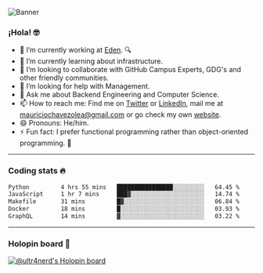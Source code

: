 ![Banner](banner.gif)
### ¡Hola! 🤓

- 🔭 I’m currently working at [Eden](https://edenmed.com/). 🔍
- 🌱 I’m currently learning about infrastructure.
- 👯 I’m looking to collaborate with GitHub Campus Experts, GDG's and other friendly communities.
- 🤔 I’m looking for help with Management.
- 💬 Ask me about Backend Engineering and Computer Science.
- 📫 How to reach me: Find me on [Twitter](https://twitter.com/ultr4nerd) or [LinkedIn](https://www.linkedin.com/in/ultr4nerd), mail me at [mauriciochavezolea@gmail.com](mailto:mauriciochavezolea@gmail.com) or go check my own [website](https://mauriciochavez.dev).
- 😄 Pronouns: He/him. 
- ⚡ Fun fact: I prefer functional programming rather than object-oriented programming. 🤭
---

### Coding stats 🔥

<!--START_SECTION:waka-->

```txt
Python         4 hrs 55 mins   ████████████████░░░░░░░░░   64.45 %
JavaScript     1 hr 7 mins     ███▓░░░░░░░░░░░░░░░░░░░░░   14.74 %
Makefile       31 mins         █▓░░░░░░░░░░░░░░░░░░░░░░░   06.84 %
Docker         18 mins         █░░░░░░░░░░░░░░░░░░░░░░░░   03.93 %
GraphQL        14 mins         ▓░░░░░░░░░░░░░░░░░░░░░░░░   03.22 %
```

<!--END_SECTION:waka-->

---

### Holopin board 🦖

[![@ultr4nerd's Holopin board](https://holopin.me/ultr4nerd)](https://holopin.io/@ultr4nerd)
